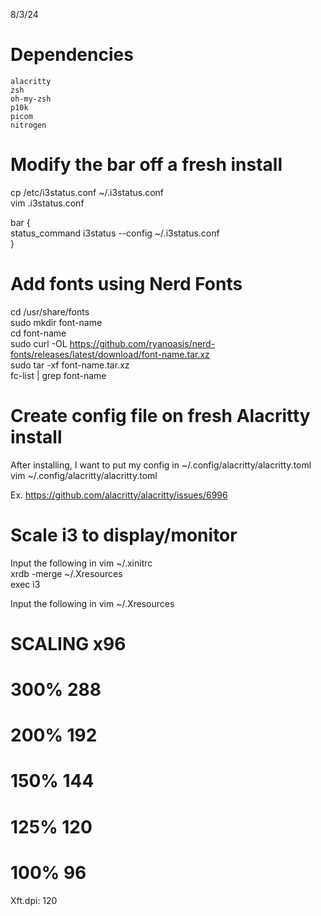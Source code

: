 8/3/24

# Dependencies
```
alacritty  
zsh
oh-my-zsh
p10k
picom
nitrogen  
```


# Modify the bar off a fresh install
cp /etc/i3status.conf ~/.i3status.conf  
vim .i3status.conf  

bar {  
    status_command i3status --config ~/.i3status.conf  
}

# Add fonts using Nerd Fonts
cd /usr/share/fonts  
sudo mkdir font-name  
cd font-name  
sudo curl -OL https://github.com/ryanoasis/nerd-fonts/releases/latest/download/font-name.tar.xz  
sudo tar -xf font-name.tar.xz  
fc-list | grep font-name  

# Create config file on fresh Alacritty install
After installing, I want to put my config in ~/.config/alacritty/alacritty.toml  
vim ~/.config/alacritty/alacritty.toml  

Ex. https://github.com/alacritty/alacritty/issues/6996  

# Scale i3 to display/monitor
Input the following in vim ~/.xinitrc  
xrdb -merge ~/.Xresources  
exec i3  

Input the following in vim ~/.Xresources  
# SCALING x96  
# 300% 288  
# 200% 192  
# 150% 144  
# 125% 120  
# 100% 96  
Xft.dpi: 120  
